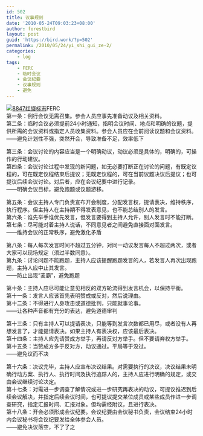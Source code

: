 ```yaml
---
id: 502
title: 议事规则
date: '2010-05-24T09:03:23+08:00'
author: forestbird
layout: post
guid: 'https://bird.work/?p=502'
permalink: /2010/05/24/yi_shi_gui_ze-2/
categories:
    - log
tags:
    - FERC
    - 临时会议
    - 会议纪要
    - 议事规则
    - 避免
---
```


[![](http://www.liaoyangshi.com/wp-content/uploads/2010/05/8847.gif "8847红缀标志")](http://www.liaoyangshi.com/wp-content/uploads/2010/05/8847红缀副本.gif)FERC  
第一条：例行会议无需召集。参会人员应事先准备动议及相关资料。  
第二条：临时会议必须提前24小时通知，指明会议时间、地点和明确的议题，提供所需的会议资料或指定人员收集资料。参会人员应在会前阅读议题和会议资料。  
——避免计划性不强，突然开会，导致准备不足，效率低下

第三条：会议讨论的内容应当是一个明确动议，动议必须是具体的，明确的，可操作的行动建议。  
第四条：会议讨论过程中发现的新问题，如无必要打断正在讨论的问题，有既定议程的，可在既定议程结束后提议；无既定议程的，可在当前议题决议后提议；也可提议后续会议讨论。对后者，应在会议纪要中进行记录。  
——明确会议目标，避免跑题或议题游移。

第五条：会议主持人专门负责宣布开会制度，分配发言权，提请表决，维持秩序，执行程序。但主持人在主持期不得发表意见，也不能总结别人的发言。  
第六条：谁先举手谁优先发言，但发言要得到主持人允许，别人发言时不能打断。  
第七条：尽可能对着主持人说话，不同意见者之间避免直接面对面发言。  
——维持会议的正常秩序，避免激化矛盾

第八条：每人每次发言时间不超过五分钟，对同一动议发言每人不超过两次，或者大家可以现场规定（须过半数同意）。  
第九条：讨论问题不能跑题，主持人应该提醒跑题发言的人，若发言人再次出现跑题，主持人应中止其发言。  
——防止出现“麦霸”，避免跑题

第十条：主持人应尽可能让意见相反的双方轮流得到发言机会，以保持平衡。  
第十一条：发言人应该首先表明赞成或反对，然后说理由。  
第十二条：不得进行人身攻击或道德批判，只能就事论事。  
——让各种声音都有充分的表达，避免道德审判

第十三条：只有主持人可以提请表决，只能等到发言次数都已用尽，或者没有人再想发言了，才能提请表决。如果主持人有表决权，应该最后表决。  
第十四条：主持人应先请赞成方举手，再请反对方举手。但不要请弃权方举手。  
第十五条：当赞成方多于反对方，动议通过。平局等于没过。  
——避免议而不决

第十六条：决议完毕，主持人应宣布决议结果。对需要执行的决议，决议结果未明确行动方案、执行人、执行时间及执行追踪人的，主持人应进行明确的规定，或交由会议继续讨论决定。  
第十七条：对需进一步调查了解情况或进一步研究再表决的动议，可提议推迟到后续会议解决，并指定后续会议时间，也可提议提交某位成员或某些成员作进一步调查研究，指定汇报时间、汇报对象。但均需经附议，且进行表决。  
第十八条：开会必须形成会议纪要。会议纪要由会议秘书负责，会议结束24小时内会议秘书将会议纪要发给全体参会人员。  
——避免决议落空，不了了之